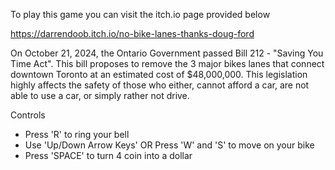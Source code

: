 To play this game you can visit the itch.io page provided below

https://darrendoob.itch.io/no-bike-lanes-thanks-doug-ford

On October 21, 2024, the Ontario Government passed Bill 212 - "Saving You Time Act". This bill proposes to remove the 3 major bikes lanes that connect downtown Toronto at an estimated cost of $48,000,000. This legislation highly affects the safety of those who either, cannot afford a car, are not able to use a car, or simply rather not drive.

Controls
- Press 'R' to ring your bell
- Use 'Up/Down Arrow Keys' OR Press 'W' and 'S' to move on your bike
- Press 'SPACE' to turn 4 coin into a dollar
